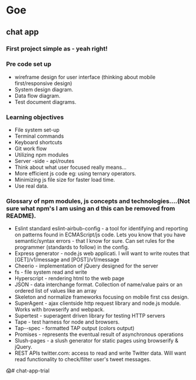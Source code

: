 # Goe

## chat app

### First project simple as - yeah right!

### Pre code set up

* wireframe design for user interface (thinking about mobile first/responsive design)
* System design diagram.
* Data flow diagram.
* Test document diagrams.

### Learning objectives

* File system set-up
* Terminal commands
* Keyboard shortcuts
* Git work flow
* Utilizing npm modules
* Server -side - api/routes
* Think about what user focused really means...
* More efficient js code eg: using ternary operators.
* Minimizing js file size for faster load time.
* Use real data.

### Glossary of npm modules, js concepts and technologies....(Not sure what npm's I am using an d this can be removed from README).

* Eslint standard eslint-airbub-config - a tool for identifying and reporting on patterns found in
ECMAScript/js code. Lets you know that you have semantic/syntax errors - that I know for sure. Can set rules for the programmer (standards to follow) in the config.
* Express generator - node.js web applicati. I will want to write routes that [GET]/v1/message and [POST]/v1/message
* Cheerio - implementation of jQuery designed for the server
* fs - file system read and write
* Hyperscript - rendering html to the web page
* JSON - data interchange format. Collection of name/value pairs or an ordered list of values like an array
* Skeleton and normalize frameworks focusing on mobile first css design.
* SuperAgent - ajax clientside http request library and node.js module. Works with browserify and webpack.
* Supertest - superagent driven library for testing HTTP servers
* Tape - test harness for node and browsers.
* Tap--spec - formatted TAP output (colors output)
* Promises - represents the eventual result of asynchronous operations
* Slush-pages - a slush generator for static pages using browserify & jQuery.
* REST APIs twitter.com: access to read and write Twitter data. Will want read functionality to check/filter user's tweet messages.

:scream:# chat-app-trial
